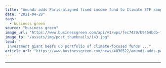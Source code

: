 ```yaml
---
title: "Amundi adds Paris-aligned fixed income fund to Climate ETF range"
date: "2021-04-28"
tags: 
  - business green
source: "business green"
image_url: "https://www.businessgreen.com/api/v1/wps/fec7420/b9454bdb-f349-4650-9672-8a5d256cfb68/5/csr-ethical-emerging-markets-001-185x114.jpg"
image_fp: "/assets/img/post_thumbnails/143.jpg"
lead: "
 Investment giant beefs up portfolio of climate-focused funds ..."
article_url: "https://www.businessgreen.com/news/4030522/amundi-adds-paris-aligned-fixed-income-fund-climate-etf-range"
---
```


---
